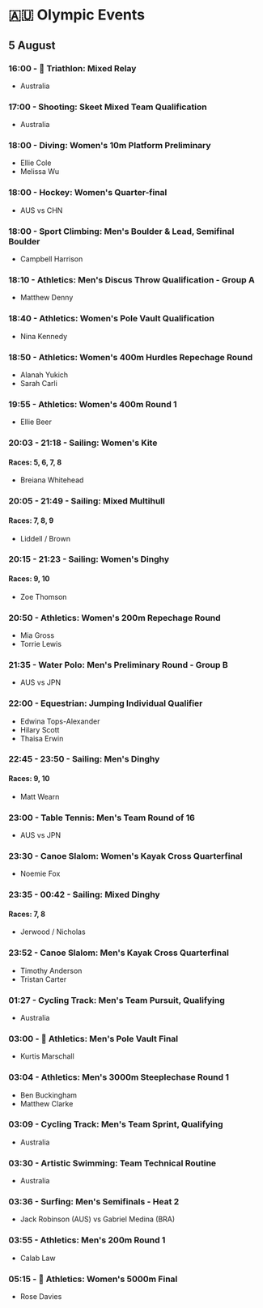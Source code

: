 # 🇦🇺 Olympic Events

## 5 August

### 16:00 - 🏅 Triathlon: Mixed Relay
* Australia

### 17:00 - Shooting: Skeet Mixed Team Qualification
* Australia

### 18:00 - Diving: Women's 10m Platform Preliminary
* Ellie Cole
* Melissa Wu

### 18:00 - Hockey: Women's Quarter-final
* AUS vs CHN

### 18:00 - Sport Climbing: Men's Boulder & Lead, Semifinal Boulder
* Campbell Harrison

### 18:10 - Athletics: Men's Discus Throw Qualification - Group A
* Matthew Denny

### 18:40 - Athletics: Women's Pole Vault Qualification
* Nina Kennedy

### 18:50 - Athletics: Women's 400m Hurdles Repechage Round
* Alanah Yukich
* Sarah Carli

### 19:55 - Athletics: Women's 400m Round 1
* Ellie Beer

### 20:03 - 21:18 - Sailing: Women's Kite
#### Races: 5, 6, 7, 8
* Breiana Whitehead

### 20:05 - 21:49 - Sailing: Mixed Multihull
#### Races: 7, 8, 9
* Liddell / Brown

### 20:15 - 21:23 - Sailing: Women's Dinghy
#### Races: 9, 10
* Zoe Thomson

### 20:50 - Athletics: Women's 200m Repechage Round
* Mia Gross
* Torrie Lewis

### 21:35 - Water Polo: Men's Preliminary Round - Group B
* AUS vs JPN

### 22:00 - Equestrian: Jumping Individual Qualifier
* Edwina Tops-Alexander
* Hilary Scott
* Thaisa Erwin

### 22:45 - 23:50 - Sailing: Men's Dinghy
#### Races: 9, 10
* Matt Wearn

### 23:00 - Table Tennis: Men's Team Round of 16
* AUS vs JPN

### 23:30 - Canoe Slalom: Women's Kayak Cross Quarterfinal
* Noemie Fox

### 23:35 - 00:42 - Sailing: Mixed Dinghy
#### Races: 7, 8
* Jerwood / Nicholas

### 23:52 - Canoe Slalom: Men's Kayak Cross Quarterfinal
* Timothy Anderson
* Tristan Carter

### 01:27 - Cycling Track: Men's Team Pursuit, Qualifying
* Australia

### 03:00 - 🏅 Athletics: Men's Pole Vault Final
* Kurtis Marschall

### 03:04 - Athletics: Men's 3000m Steeplechase Round 1
* Ben Buckingham
* Matthew Clarke

### 03:09 - Cycling Track: Men's Team Sprint, Qualifying
* Australia

### 03:30 - Artistic Swimming: Team Technical Routine
* Australia

### 03:36 - Surfing: Men's Semifinals - Heat 2
* Jack Robinson (AUS) vs Gabriel Medina (BRA)

### 03:55 - Athletics: Men's 200m Round 1
* Calab Law

### 05:15 - 🏅 Athletics: Women's 5000m Final
* Rose Davies

